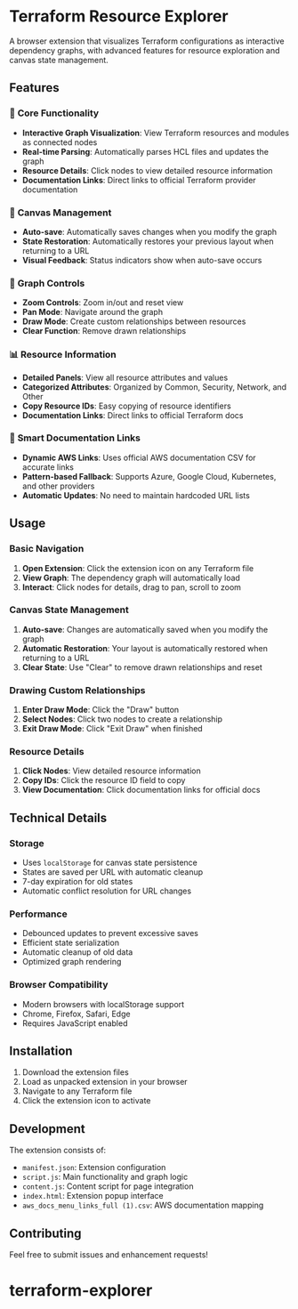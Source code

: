 # Terraform Resource Explorer

A browser extension that visualizes Terraform configurations as interactive dependency graphs, with advanced features for resource exploration and canvas state management.

## Features

### 🎯 **Core Functionality**
- **Interactive Graph Visualization**: View Terraform resources and modules as connected nodes
- **Real-time Parsing**: Automatically parses HCL files and updates the graph
- **Resource Details**: Click nodes to view detailed resource information
- **Documentation Links**: Direct links to official Terraform provider documentation

### 🎨 **Canvas Management**
- **Auto-save**: Automatically saves changes when you modify the graph
- **State Restoration**: Automatically restores your previous layout when returning to a URL
- **Visual Feedback**: Status indicators show when auto-save occurs

### 🔧 **Graph Controls**
- **Zoom Controls**: Zoom in/out and reset view
- **Pan Mode**: Navigate around the graph
- **Draw Mode**: Create custom relationships between resources
- **Clear Function**: Remove drawn relationships

### 📊 **Resource Information**
- **Detailed Panels**: View all resource attributes and values
- **Categorized Attributes**: Organized by Common, Security, Network, and Other
- **Copy Resource IDs**: Easy copying of resource identifiers
- **Documentation Links**: Direct links to official Terraform docs

### 🔗 **Smart Documentation Links**
- **Dynamic AWS Links**: Uses official AWS documentation CSV for accurate links
- **Pattern-based Fallback**: Supports Azure, Google Cloud, Kubernetes, and other providers
- **Automatic Updates**: No need to maintain hardcoded URL lists

## Usage

### Basic Navigation
1. **Open Extension**: Click the extension icon on any Terraform file
2. **View Graph**: The dependency graph will automatically load
3. **Interact**: Click nodes for details, drag to pan, scroll to zoom

### Canvas State Management
1. **Auto-save**: Changes are automatically saved when you modify the graph
2. **Automatic Restoration**: Your layout is automatically restored when returning to a URL
3. **Clear State**: Use "Clear" to remove drawn relationships and reset

### Drawing Custom Relationships
1. **Enter Draw Mode**: Click the "Draw" button
2. **Select Nodes**: Click two nodes to create a relationship
3. **Exit Draw Mode**: Click "Exit Draw" when finished

### Resource Details
1. **Click Nodes**: View detailed resource information
2. **Copy IDs**: Click the resource ID field to copy
3. **View Documentation**: Click documentation links for official docs

## Technical Details

### Storage
- Uses `localStorage` for canvas state persistence
- States are saved per URL with automatic cleanup
- 7-day expiration for old states
- Automatic conflict resolution for URL changes

### Performance
- Debounced updates to prevent excessive saves
- Efficient state serialization
- Automatic cleanup of old data
- Optimized graph rendering

### Browser Compatibility
- Modern browsers with localStorage support
- Chrome, Firefox, Safari, Edge
- Requires JavaScript enabled

## Installation

1. Download the extension files
2. Load as unpacked extension in your browser
3. Navigate to any Terraform file
4. Click the extension icon to activate

## Development

The extension consists of:
- `manifest.json`: Extension configuration
- `script.js`: Main functionality and graph logic
- `content.js`: Content script for page integration
- `index.html`: Extension popup interface
- `aws_docs_menu_links_full (1).csv`: AWS documentation mapping

## Contributing

Feel free to submit issues and enhancement requests!
# terraform-explorer
